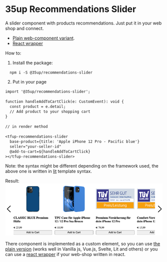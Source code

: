 # 35up Recommendations Slider

A slider component with products recommendations.
Just put it in your web shop and connect.

- [Plain web-component variant](packages/slider/README.md). 
- [React wrapper](packages/react-slider/README.md)

How to:
1. Install the package:
```
  npm i -S @35up/recommendations-slider
```
2. Put in your page
```
import '@35up/recommendations-slider';

function handleAddToCartClick(e: CustomEvent): void {
  const product = e.detail;
  // Add product to your shopping cart
}

// in render method

<tfup-recommendations-slider
  base-product={title: 'Apple iPhone 12 Pro - Pacific blue'}
  seller="your-seller-id"
  @add-to-cart=${handleAddToCartClick}
></tfup-recommendations-slider>
```
Note: the syntax might be different depending on the framework used, the above 
one is written in [lit](https://lit.dev/) template syntax.


Result:
![example.png](example.png)

There component is implemented as a custom element, so you can use 
[the plain version](packages/slider/README.md) (works well in Vanilla js, 
Vue.js, Svelte, Lit and others) or you can use a 
[react wrapper](packages/react-slider/README.md) if your web-shop written in 
react.
